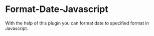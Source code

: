 # Format-Date-Javascript

With the help of this plugin you can format date to specified format in Javascript.
